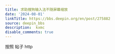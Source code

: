 ```yaml
---
title: 求助搜狗输入法不随屏幕缩放
date: '2024-08-01'
linkTitle: https://bbs.deepin.org/en/post/275882
source: deepin_bbs
description:  kxmc 
disable_comments: true
---
```

按照 帖子 http
